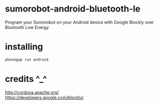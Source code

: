 # sumorobot-android-bluetooth-le
Program your Sumorobot on your Android device with Google Blockly over Bluetooth Low Energy

# installing
```bash
phonegap run android
```

# credits ^_^
http://cordova.apache.org/ <br/>
https://developers.google.com/blockly/
